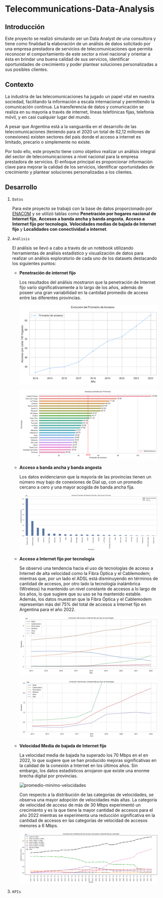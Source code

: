 # Telecommunications-Data-Analysis

## Introducción

Este proyecto se realizó simulando ser un Data Analyst de una consultora y tiene como finalidad la elaboración de un análisis de datos solicitado por una empresa prestadora de servicios de telecomunicaciones que permita reconocer el comportamiento de este sector a nivel nacional y orientar a ésta en brindar una buena calidad de sus servicios, identificar oportunidades de crecimiento y poder plantear soluciones personalizadas a sus posibles clientes.


## Contexto

La industria de las telecomunicaciones ha jugado un papel vital en nuestra sociedad, facilitando la información a escala internacional y permitiendo la comunicación continua. La transferencia de datos y comunicación se realiza en su mayoría a través de internet, líneas telefónicas fijas, telefonía móvil, y en casi cualquier lugar del mundo.

A pesar que Argentina está a la vanguardia en el desarrollo de las telecomunicaciones (teniendo para el 2020 un total de 62,12 millones de conexiones) existen sectores del país donde el acceso a internet es limitado, precario o simplemente no existe.

Por todo ello, este proyecto tiene como objetivo realizar un análisis integral del sector de telecomunicaciones a nivel nacional para la empresa prestadora de servicios. El enfoque principal es proporcionar información clave para mejorar la calidad de los servicios, identificar oportunidades de crecimiento y plantear soluciones personalizadas a los clientes.

## Desarrollo

1. `Datos`

    Para este proyecto se trabajó con la base de datos proporcionado por [ENACOM](https://datosabiertos.enacom.gob.ar/dashboards/20000/acceso-a-internet/) y se utilizó tablas como **Penetración por hogares nacional de Internet fijo**, **Accesos a banda ancha y banda angosta**, **Acceso a Internet fijo por tecnología**, **Velocidades medias de bajada de Internet fijo** y **Localidades con conectividad a internet**.

2. `Análisis`

    El análisis se llevó a cabo a través de un notebook utilizando herramientas de análisis estadístico y visualización de datos para realizar un análisis exploratorio de cada uno de los datasets destacando los siguientes puntos:

    - **Penetración de internet fijo**

        Los resultados del análisis mostraron que la penetración de Internet fijo varío significativamente a lo largo de los años, además de poseer una gran variabilidad en la cantidad promedio de acceso entre las diferentes provincias.

        ![p-i-f](https://github.com/PedroLiLL/Telecommunications-Data-Analysis/blob/main/assets/evolucion%20de%20acceso.png?raw=true)

        ![acceso-por-provincia](https://github.com/PedroLiLL/Telecommunications-Data-Analysis/blob/main/assets/penetracion%20promedio.png?raw=true)

    - **Acceso a banda ancha y banda angosta**

        Los datos evidenciaron que la mayoría de las provincias tienen un número muy bajo de conexiones de Dial up, con un promedio cercano a cero y una mayor acogida de banda ancha fija.

        ![acceso-BAba](https://github.com/PedroLiLL/Telecommunications-Data-Analysis/blob/main/assets/acceso%20promedio%20de%20BA%20y%20ba.png?raw=true)

    - **Acceso a Internet fijo por tecnología**

        Se observó una tendencia hacia el uso de tecnologías de acceso a Internet de alta velocidad como la Fibra Óptica y el Cablemodem; mientras que, por un lado el ADSL está disminuyendo en términos de cantidad de accesos, por otro lado la tecnología inalámbrica (Wireless) ha mantenido un nivel constante de accesos a lo largo de los años, lo que sugiere que su uso se ha mantenido estable. Además, los datos muestran que la Fibra Óptica y el Cablemodem representan más del 75% del total de accesos a Internet fijo en Argentina para el año 2022.

        ![evolucion-acceso-internet](https://github.com/PedroLiLL/Telecommunications-Data-Analysis/blob/main/assets/evolucion%20de%20acceso%20a%20internet%20fijo%20por%20tecnologia.png?raw=true)

        ![evolucion-acceso-internet-zoom](https://github.com/PedroLiLL/Telecommunications-Data-Analysis/blob/main/assets/evolucion%20de%20acceso%20a%20internet%20fijo%20por%20tecnologia%20zoom.png?raw=true)

    - **Velocidad Media de bajada de Internet fijo**

        La velocidad media de bajada ha superado los 70 Mbps en el en 2022, lo que sugiere que se han producido mejoras significativas en la calidad de la conexión a Internet en los últimos años. Sin embargo, los datos estadísticos arrojaron que existe una enorme brecha digital por provincias.

        ![promedio-minimo-velocidades](https://github.com/PedroLiLL/Telecommunications-Data-Analysis/blob/main/assets/promedio%20y%20m%C3%ADnimo%20de%20velocidades.png?raw=true)

        Con respecto a la distribución de las categorías de velocidades, se observa una mayor adopción de velocidades más altas. La categoría de velocidad de acceso de más de 30 Mbps experimentó un crecimiento y es la que tiene la mayor cantidad de accesos para el año 2022 mientras se experimenta una reducción significativa en la cantidad de accesos en las categorías de velocidad de accesos menores a 6 Mbps.

        ![categorias-velocidades](https://github.com/PedroLiLL/Telecommunications-Data-Analysis/blob/main/assets/categorias%20de%20velocidades.png?raw=true)

3. `KPIs`
